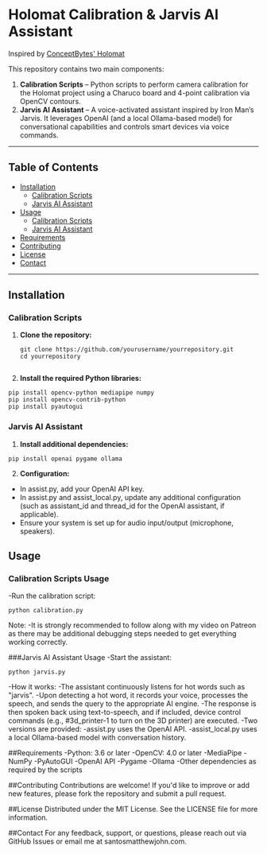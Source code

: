 # Holomat Calibration & Jarvis AI Assistant

Inspired by [ConceptBytes' Holomat](https://github.com/Concept-Bytes/Holomat)

This repository contains two main components:

1. **Calibration Scripts** – Python scripts to perform camera calibration for the Holomat project using a Charuco board and 4-point calibration via OpenCV contours.
2. **Jarvis AI Assistant** – A voice-activated assistant inspired by Iron Man’s Jarvis. It leverages OpenAI (and a local Ollama-based model) for conversational capabilities and controls smart devices via voice commands.

---

## Table of Contents

- [Installation](#installation)
  - [Calibration Scripts](#calibration-scripts)
  - [Jarvis AI Assistant](#jarvis-ai-assistant)
- [Usage](#usage)
  - [Calibration Scripts](#calibration-scripts-usage)
  - [Jarvis AI Assistant](#jarvis-ai-assistant-usage)
- [Requirements](#requirements)
- [Contributing](#contributing)
- [License](#license)
- [Contact](#contact)

---

## Installation

### Calibration Scripts

1. **Clone the repository:**
   ```
   git clone https://github.com/yourusername/yourrepository.git
   cd yourrepository


2. **Install the required Python libraries:**
  ```
  pip install opencv-python mediapipe numpy
  pip install opencv-contrib-python
  pip install pyautogui
```
### Jarvis AI Assistant

1. **Install additional dependencies:**

```
pip install openai pygame ollama
```
2. **Configuration:**

- In assist.py, add your OpenAI API key.
- In assist.py and assist_local.py, update any additional configuration (such as assistant_id and thread_id for the OpenAI assistant, if applicable).
- Ensure your system is set up for audio input/output (microphone, speakers).

## Usage
### Calibration Scripts Usage

  -Run the calibration script:
```
python calibration.py
```
Note:
  -It is strongly recommended to follow along with my video on Patreon as there may be additional debugging steps needed to get everything working correctly.

###Jarvis AI Assistant Usage
-Start the assistant:
```
python jarvis.py
```
  -How it works:
    -The assistant continuously listens for hot words such as "jarvis".
    -Upon detecting a hot word, it records your voice, processes the speech, and sends the query to the appropriate AI engine.
    -The response is then spoken back using text-to-speech, and if included, device control commands (e.g., #3d_printer-1 to turn on the 3D printer) are executed.
    -Two versions are provided:
    -assist.py uses the OpenAI API.
    -assist_local.py uses a local Ollama-based model with conversation history.

##Requirements
-Python: 3.6 or later
-OpenCV: 4.0 or later
-MediaPipe
-NumPy
-PyAutoGUI
-OpenAI API
-Pygame
-Ollama
-Other dependencies as required by the scripts

##Contributing
Contributions are welcome! If you'd like to improve or add new features, please fork the repository and submit a pull request.

##License
Distributed under the MIT License. See the LICENSE file for more information.

##Contact
For any feedback, support, or questions, please reach out via GitHub Issues or email me at santosmatthewjohn.com.
